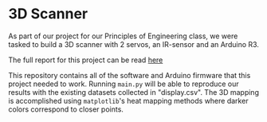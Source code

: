 # 3D Scanner

As part of our project for our Principles of Engineering class, we were tasked to build a 3D scanner with 2 servos, an IR-sensor and an Arduino R3.

The full report for this project can be read [here](https://drive.google.com/file/d/1EMQuUcNW2yjdMHRZvw1hTTl5di6LXwAG/view?usp=sharing)

This repository contains all of the software and Arduino firmware that this project needed to work. Running `main.py` will be able to reproduce our results with the existing datasets collected in "display.csv". The 3D mapping is accomplished using `matplotlib`'s heat mapping methods where darker colors correspond to closer points.